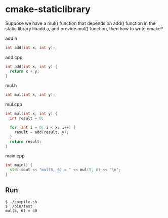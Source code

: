 # cmake-staticlibrary

Suppose we have a mul() function that depends on add() function in the
static library libadd.a, and provide mul() function, then how to write cmake?

add.h
```c++
int add(int x, int y);
```

add.cpp
```c++
int add(int x, int y) {
  return x + y;
}
```

mul.h
```c++
int mul(int x, int y);
```

mul.cpp
```c++
int mul(int x, int y) {
  int result = 0;

  for (int i = 0; i < x; i++) {
    result = add(result, y);
  }
  return result;
}
```

main.cpp
```c++
int main() {
  std::cout << "mul(5, 6) = " << mul(5, 6) << "\n";
}
```

## Run
```
$ ./compile.sh
$ ./bin/test 
mul(5, 6) = 30
```
